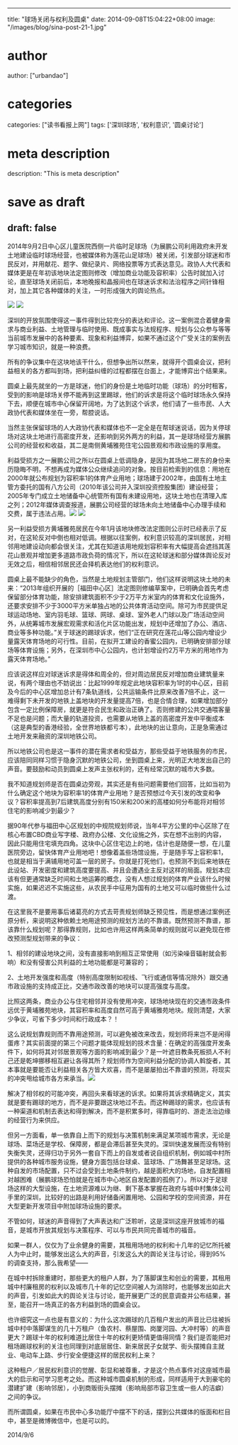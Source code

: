 
---
title: "球场关闭与权利及圆桌"
date: 2014-09-08T15:04:22+08:00
image: "/images/blog/sina-post-21-1.jpg"
# author
author: ["urbandao"]
# categories
categories: ["读书看报上网"]
tags: ['深圳球场', '权利意识', '圆桌讨论']
# meta description
description: "This is meta description"
# save as draft
draft: false
---

2014年9月2日中心区儿童医院西侧一片临时足球场（为展鹏公司利用政府未开发土地建设临时球场经营，也被媒体称为莲花山足球场）被关闭，引发部分球迷和市民反对，并用献花、题字、做纪录片、网络投票等方式表达意见。政协人大代表和媒体更是在年初该地块法定图则修改（增加商业功能及容积率）公告时就加入讨论，直至球场关闭前后，本地晚报和晶报间也在球迷诉求和法治程序之间针锋相对，加上其它各种媒体的关注，一时形成强大的舆论热点。

![](/images/blog/sina-post-21-1.jpg)
![](/images/blog/sina-post-21-2.jpg)

深圳的开放氛围使得这一事件得到比较充分的表达和评论。这一案例混合着健身需求与商业利益、土地管理与临时使用、既成事实与法规程序、规划与公众参与等等当前城市发展中的各种要素、现象和利益博弈，如果不通过这个广受关注的案例去学习城市知识，就是一种浪费。

所有的争议集中在这块地该干什么，但想争出所以然来，就得开个圆桌会议，把利益相关的各方都叫到场，把利益纠缠的过程都摆在台面上，才能博弈出个结果来。

圆桌上最先就坐的一方是球迷，他们的身份是土地临时功能（球场）的分时租客，受到的影响是球场关停不能再到这里踢球，他们的诉求是将这个临时球场永久保持下去，顺便在城市中心保留开阔地，为了达到这个诉求，他们请了一些市民、人大政协代表和媒体坐在一旁，帮腔说话。

当然主张保留球场的人大政协代表和媒体也不一定全是在帮球迷说话，因为关停球场对这块土地进行高密度开发，还影响到另外两方的利益，其一是球场经营方展鹏公司的经营权和收益，其二是南侧黄埔雅苑住宅公园景观和市政设施的享用度。

利益受损方之一展鹏公司之所以在圆桌上低调隐身，是因为其场地二房东的身份来历隐晦不明，不想再成为媒体公众继续追问的对象。按目前检索到的信息：用地在2000年就公布规划为容积率1的体育产业用地；球场建于2002年，由国有土地主管方委托的国有八方公司（2010年该公司并入深圳投资控股集团）建设经营；2005年专门成立土地储备中心统管所有国有未建设用地，这块土地也在清理入库之列；2012年媒体调查报道，展鹏公司经营的球场未向土地储备中心办理手续和交费，属于违法占用。![](/images/blog/sina-post-21-3.jpg)
![](/images/blog/sina-post-21-4.jpg)

另一利益受损方黄埔雅苑居民在今年1月该地块修改法定图则公示时已经表示了反对，在这轮反对中倒也相对低调。根据以往案例，权利意识较高的深圳居民，对相邻用地建设动向都会很关注，尤其在知道该用地规划容积率有大幅提高会遮挡其莲花山景观并增加更多道路市政负荷的情况下，所以在这轮球迷和部分媒体舆论反对无效之后，相信相邻居民还会择机表达他们的权利意识。

圆桌上最不能缺少的角色，当然是土地规划主管部门，他们这样说明这块土地的未来：“2013年组织开展的［福田中心区］法定图则修编草案中，已明确会首先考虑保留部分体育功能，除安排建筑面积不少于2万平方米室内的体育和文化设施外，还要求安排不少于3000平方米单独占地的公共体育活动空间。除可为市民提供足球运动场地、室内羽毛球、篮球、网球、桌球、室外老人门球以及广场活动空间外，从统筹城市发展宏观需求和活化片区功能出发，规划中还增加了办公、酒店、商业等多种功能。”关于球迷的踢球诉求，他们“正在研究在莲花山等公园内增设少量露天体育场地的可行性。目前，在拟开工建设的香蜜公园内，已明确安排部分球场等体育设施；另外，在深圳市中心公园内，也计划增设约2万平方米的用地作为露天体育场地。”

应该说这样应对球迷诉求是得体和周全的，但对周边居民反对增加商业建筑量来说，有两个理由也不妨说出：比起1999年规定此地块容积率为1时的中心区，目前及今后的中心区增加总计有7条轨道线，公共运输条件比原来改善7倍不止，这一难得剩下未开发的地铁上盖地块的开发量提高7倍，也是合情合理，如果增加部分包含一定比例保障房，就更是符合民生和政治正确了。否则修建的公共交通喂客量不足也是问题；而大量的轨道投资，也需要从地铁上盖的高密度开发中平衡成本（这是典型的香港经验，全世界地铁都亏本），此地块的出让意向，正是急需通过土地开发来融资的深圳地铁公司。

所以地铁公司也是这一事件的潜在需求者和受益方，那些受益于地铁服务的市民，应该陪同同样习惯于隐身沉默的地铁公司，坐到圆桌上来，光明正大地发出自己的声音。要鼓励和动员到圆桌上发声主张权利的，还有经常沉默的城市大多数。

我不知道规划师是否在圆桌边旁观，其实还是有些问题需要他们回答，比如当初为什么确定这个地块为容积率1的体育产业用地？是否预想过今天引发的改变和争议？容积率提高到7后建筑高度分别有150米和200米的高楼如何分布能将对相邻住宅的影响减少到最少？

据90年代参与福田中心区规划的中规院规划师说，当年4平方公里的中心区除了在核心布置CBD商业写字楼、政府办公楼、文化设施之外，实在想不出别的内容，因此只能用住宅填充四角。这块中心区住宅边上的地，估计也是随便一想，在儿童医院旁边，留快体育产业用地吧！想像着盖些场馆设施，于是随手写上容积率1，也就是相当于满铺用地可盖一层的房子。你就是打死他们，也预测不到后来地铁在此设站、开发密度和建筑高度要提高、并且会遭遇业主反对这样的局面。规划本应该有但更通常缺乏时间和土地运筹的概念，没有人想过规划的体育产业该什么时候实施，如果迟迟不实施这些，从农民手中征用为国有的土地又可以临时做些什么过渡。

在这里我不是要用事后诸葛亮的方式去苛责规划师缺乏预见性，而是想通过案例还原分析，来说明这种依赖土地用途预测的规划方法的不靠谱。既然预测不靠谱，那该靠什么规划呢？那得靠规则，比如也许用这样两条简单的规则就可以避免现在修改预测型规划带来的争议：

1、相邻的建设地块之间，没有直接影响到相互正常使用（如污染噪音辐射就会影响）和没有侵害公共利益的土地功能都是可兼容的；

2、土地开发强度和高度（特别高度限制如视线、飞行或通信等情况除外）跟交通市政设施的支持成正比，交通市政改善的地块可以提高强度与高度。

比照这两条，商业办公与住宅相邻并没有使用冲突，球场地块现在的交通市政条件远优于黄埔雅苑地块，其容积率和高度自然可高于黄埔雅苑地块。规则清楚，大家少争议，可省下多少时间和行政成本？！

这么说规划靠规则而不靠用途预测，可以避免被改来改去，规划师将来岂不是闲得蛋疼？其实前面提的第三个问题才能体现规划的技术含量：在确定的高强度开发条件下，如何将其对邻居景观等方面的影响减到最少？是一叶遮目教条死板损人不利己还是乾坤挪移相互避让各得其所？规划师作为空间利益分配的协调人斡旋者，其本事就是要能否让利益相关各方皆大欢喜，而不是屡屡拍出不靠谱的预测，将现实的冲突甩给城市各方来承当。![](/images/blog/sina-post-21-5.jpg)

解决了相邻权的可能冲突，再回头来看球迷的诉求。如果将其诉求精确定义，其实就是要有踢球的地方，而不是非要跟这块地过不去。而这种踢球的需求，也应该有一种渠道和机制去表达和得到解决，而不是积累多时，得靠临时的、游走法治边缘的经营行为来供应。

但另一方面看，单一依靠自上而下的规划与决策机制来满足某项城市需求，无论是球场、菜场还是学校、保障房，都是会滞后甚至失灵的。深圳快速发展而没有特别失衡失灵，还得归功于另外一套自下而上的自发或者说自组织机制，例如城中村所提供的各种城市服务设施，健身方面包括台球桌、篮球场、广场舞甚至足球场。这种自发的市场配置，只不过会受到土地条件制约，越是面积大的场地，自发配置相对越困难（展鹏球场恐怕就是在城市中心地区自发配置的孤例了）。所以对于足球场这样的大型设施，在土地资源难以为继、剩下基本掌握在政府与城中村集体公司手里的深圳，比较好的出路是利用好储备闲置用地、公园和学校的空间资源，并在大型更新开发项目中附加球场设施的要求。

不管如何，球迷的声音得到了大声表达和广泛聆听，这是深圳这座开放城市的福音，是城市开放其规划与决策程序、可以与市民共同完善城市的福音。

如果一群人，仅仅为了业余健身的需要，其租用场地的权利和十几年的记忆所托被人为中止时，能够发出这么大的声音，引发这么大的舆论关注与讨论，得到95%的调查支持，那么我希望——

在城中村拆除重建时，那些更大的租户人群，为了落脚谋生和创业的需要，其租用城中村廉租房的权利以及城市几十年的记忆空间被人为消除时，也能够发出如此大的声音，引发如此大的舆论关注与讨论，能开展更广泛的民意调查并公布结果，甚至，能召开一场真正的各方利益到场的圆桌会议。

也许细究这一点也是有意义的：为什么这次踢球的几百租户发出的声音比已往被拆城中村中落脚谋生的几十万租户（鱼农村、蔡屋围、岗厦河园、大冲村等）的声音更大？踢球十年的权利难道比居住十年的权利更矫情更值得同情？我们是否能把对租场踢球权利的关注也同理到对底层居住、新来居民子女就学、街头摆摊自主就业、电动车上路、步行安全便捷这样的居民权利上来？

这种租户／居民权利意识的觉醒、彰显和被尊重，才是这个热点事件对这座城市最大的启示和可学习思考之处。而这种城市圆桌机制的形成，同样适用于大到豪宅的潜建扩建（影响邻居），小到商贩街头摆摊（影响局部市容卫生或一些人的洁癖）之间的争议。

而所谓圆桌，如果在市民中心多功能厅中摆不下的话，摆到公共媒体的版面和栏目中，甚至是微博微信中，也是可以的。

2014/9/6
